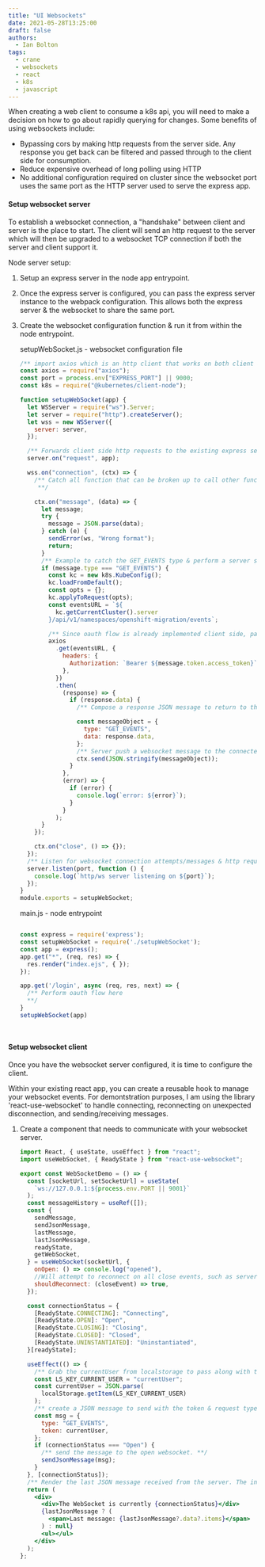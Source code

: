 ```yaml
---
title: "UI Websockets"
date: 2021-05-28T13:25:00
draft: false
authors:
  - Ian Bolton
tags:
  - crane
  - websockets
  - react
  - k8s
  - javascript
---
```


When creating a web client to consume a k8s api, you will need to make a decision on how to go about rapidly querying for changes. Some benefits of using websockets include:

- Bypassing cors by making http requests from the server side. Any response you get back can be filtered and passed through to the client side for consumption.
- Reduce expensive overhead of long polling using HTTP
- No additional configuration required on cluster since the websocket port uses the same port as the HTTP server used to serve the express app.

#### Setup websocket server

To establish a websocket connection, a "handshake" between client and server is the place to start. The client will send an http request to the server which will then be upgraded to a websocket TCP connection if both the server and client support it.

Node server setup:

1. Setup an express server in the node app entrypoint.
2. Once the express server is configured, you can pass the express server instance to the webpack configuration. This allows both the express server & the websocket to share the same port.
3. Create the websocket configuration function & run it from within the node entrypoint.

   setupWebSocket.js - websocket configuration file

   ```js
   /** import axios which is an http client that works on both client and server **/
   const axios = require("axios");
   const port = process.env["EXPRESS_PORT"] || 9000;
   const k8s = require("@kubernetes/client-node");

   function setupWebSocket(app) {
     let WSServer = require("ws").Server;
     let server = require("http").createServer();
     let wss = new WSServer({
       server: server,
     });

     /** Forwards client side http requests to the existing express server **/
     server.on("request", app);

     wss.on("connection", (ctx) => {
       /** Catch all function that can be broken up to call other functions based on the JSON message type passed in via a websocket message event
        **/

       ctx.on("message", (data) => {
         let message;
         try {
           message = JSON.parse(data);
         } catch (e) {
           sendError(ws, "Wrong format");
           return;
         }
         /** Example to catch the GET_EVENTS type & perform a server side HTTP request to grab events using the k8s node client  **/
         if (message.type === "GET_EVENTS") {
           const kc = new k8s.KubeConfig();
           kc.loadFromDefault();
           const opts = {};
           kc.applyToRequest(opts);
           const eventsURL = `${
             kc.getCurrentCluster().server
           }/api/v1/namespaces/openshift-migration/events`;

           /** Since oauth flow is already implemented client side, passing the oauth token in the JSON was easy enough to do. This can be encrypted for production use. **/
           axios
             .get(eventsURL, {
               headers: {
                 Authorization: `Bearer ${message.token.access_token}`,
               },
             })
             .then(
               (response) => {
                 if (response.data) {
                   /** Compose a response JSON message to return to the client if the server side http request comes back OK **/

                   const messageObject = {
                     type: "GET_EVENTS",
                     data: response.data,
                   };
                   /** Server push a websocket message to the connected client **/
                   ctx.send(JSON.stringify(messageObject));
                 }
               },
               (error) => {
                 if (error) {
                   console.log(`error: ${error}`);
                 }
               }
             );
         }
       });

       ctx.on("close", () => {});
     });
     /** Listen for websocket connection attempts/messages & http requests to the express server on a specified port. **/
     server.listen(port, function () {
       console.log(`http/ws server listening on ${port}`);
     });
   }
   module.exports = setupWebSocket;
   ```

   main.js - node entrypoint

   ```js

   const express = require('express');
   const setupWebSocket = require('./setupWebSocket');
   const app = express();
   app.get("*", (req, res) => {
     res.render("index.ejs", { });
   });

   app.get('/login', async (req, res, next) => {
     /** Perform oauth flow here
     **/
   }
   setupWebSocket(app)


   ```

```


```

#### Setup websocket client

Once you have the websocket server configured, it is time to configure the client.

Within your existing react app, you can create a reusable hook to manage your websocket events. For demontstration purposes, I am using the library 'react-use-websocket' to handle connecting, reconnecting on unexpected disconnection, and sending/receiving messages.

1. Create a component that needs to communicate with your websocket server.

   ```jsx
   import React, { useState, useEffect } from "react";
   import useWebSocket, { ReadyState } from "react-use-websocket";

   export const WebSocketDemo = () => {
     const [socketUrl, setSocketUrl] = useState(
       `ws://127.0.0.1:${process.env.PORT || 9001}`
     );
     const messageHistory = useRef([]);
     const {
       sendMessage,
       sendJsonMessage,
       lastMessage,
       lastJsonMessage,
       readyState,
       getWebSocket,
     } = useWebSocket(socketUrl, {
       onOpen: () => console.log("opened"),
       //Will attempt to reconnect on all close events, such as server shutting down
       shouldReconnect: (closeEvent) => true,
     });

     const connectionStatus = {
       [ReadyState.CONNECTING]: "Connecting",
       [ReadyState.OPEN]: "Open",
       [ReadyState.CLOSING]: "Closing",
       [ReadyState.CLOSED]: "Closed",
       [ReadyState.UNINSTANTIATED]: "Uninstantiated",
     }[readyState];

     useEffect(() => {
       /** Grab the currentUser from localstorage to pass along with the websocket method for server side http authentication **/
       const LS_KEY_CURRENT_USER = "currentUser";
       const currentUser = JSON.parse(
         localStorage.getItem(LS_KEY_CURRENT_USER)
       );
       /** create a JSON message to send with the token & request type. The node server will use this to determine what type of http call to make **/
       const msg = {
         type: "GET_EVENTS",
         token: currentUser,
       };
       if (connectionStatus === "Open") {
         /** send the message to the open websocket. **/
         sendJsonMessage(msg);
       }
     }, [connectionStatus]);
     /** Render the last JSON message received from the server. The information received from websockets would preferably have its own redux middleware & state handling logic that exists outside of the presentation layer where we can have greater control over error handling, connection handling, filtering and storing of data. Integration with redux & redux saga would be a potential solution. Using event channels with redux-saga would allow for processing of each websocket message synchronously.     **/
     return (
       <div>
         <div>The WebSocket is currently {connectionStatus}</div>
         {lastJsonMessage ? (
           <span>Last message: {lastJsonMessage?.data?.items}</span>
         ) : null}
         <ul></ul>
       </div>
     );
   };
   ```
